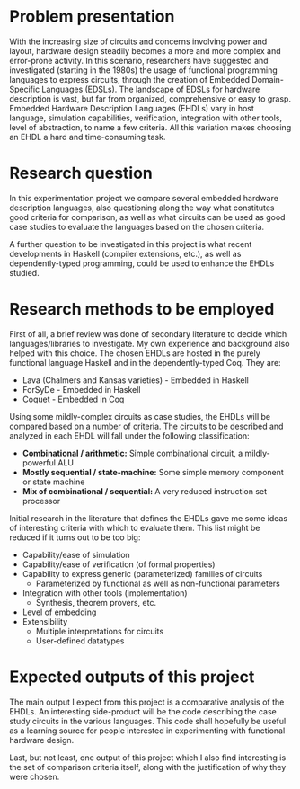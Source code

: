 Problem presentation
====================
With the increasing size of circuits and concerns involving power and layout, hardware
design steadily becomes a more and more complex and error-prone activity. In this scenario,
researchers have suggested and investigated (starting in the 1980s) the usage of functional
programming languages to express circuits, through the creation of Embedded Domain-Specific
Languages (EDSLs). The landscape of EDSLs for hardware description is vast, but far from
organized, comprehensive or easy to grasp. Embedded Hardware Description Languages (EHDLs) vary
in host language, simulation capabilities, verification, integration with other tools,
level of abstraction, to name a few criteria. All this variation makes choosing an EHDL a hard
and time-consuming task.

Research question
=================
In this experimentation project we compare several embedded hardware description languages,
also questioning along the way what constitutes good criteria for comparison, as well as
what circuits can be used as good case studies to evaluate the languages based on the chosen
criteria.

A further question to be investigated in this project is what recent developments in
Haskell (compiler extensions, etc.), as well as dependently-typed programming, could be used to
enhance the EHDLs studied.

Research methods to be employed
===============================
First of all, a brief review was done of secondary literature to decide which languages/libraries
to investigate. My own experience and background also helped with this choice. The chosen EHDLs
are hosted in the purely functional language Haskell and in the dependently-typed Coq. They are:

  * Lava (Chalmers and Kansas varieties) - Embedded in Haskell
  * ForSyDe - Embedded in Haskell
  * Coquet - Embedded in Coq

Using some mildly-complex circuits as case studies, the EHDLs will be compared based on a number of
criteria. The circuits to be described and analyzed in each EHDL will fall under the following
classification:

  * **Combinational / arithmetic:** Simple combinational circuit, a mildly-powerful ALU
  * **Mostly sequential / state-machine:** Some simple memory component or state machine
  * **Mix of combinational / sequential:** A very reduced instruction set processor

Initial research in the literature that defines the EHDLs gave me some ideas of interesting
criteria with which to evaluate them. This list might be reduced if it turns out to be too big:

  * Capability/ease of simulation
  * Capability/ease of verification (of formal properties)
  * Capability to express generic (parameterized) families of circuits
    - Parameterized by functional as well as non-functional parameters
  * Integration with other tools (implementation)
    - Synthesis, theorem provers, etc.
  * Level of embedding
  * Extensibility
    - Multiple interpretations for circuits
    - User-defined datatypes

Expected outputs of this project
================================
The main output I expect from this project is a comparative analysis of the EHDLs. An interesting
side-product will be the code describing the case study circuits in the various languages. This
code shall hopefully be useful as a learning source for people interested in experimenting with
functional hardware design.

Last, but not least, one output of this project which I also find interesting is the set of
comparison criteria itself, along with the justification of why they were chosen.

